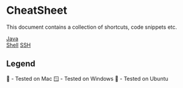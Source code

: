 # CheatSheet

This document contains a collection of shortcuts, code snippets etc.

[Java](/java)  
[Shell](/shell)
[SSH](/ssh)

## Legend

🍎 - Tested on Mac
🪟 - Tested on Windows
🐧 - Tested on Ubuntu
